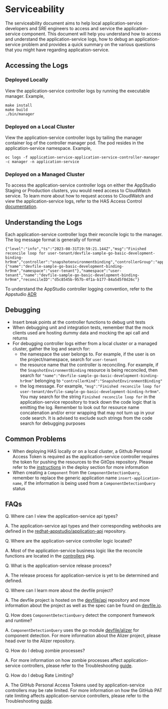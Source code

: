 # Serviceability

The serviceability document aims to help local application-service developers and SRE engineers to access and service the application-service component. This document will help you understand how to access and understand the application-service logs, how to debug an application-service problem and provides a quick summary on the various questions that you might have regarding application-service. 

## Accessing the Logs

### Deployed Locally
View the application-service controller logs by running the executable manager. Example,

```
make install
make build
./bin/manager
```

### Deployed on a Local Cluster
View the application-service controller logs by tailing the manager container log of the controller manager pod. The pod resides in the application-service namespace. Example,

```
oc logs -f application-service-application-service-controller-manager -c manager -n application-service
```

### Deployed on a Managed Cluster

To access the application-service controller logs on either the AppStudio Staging or Production clusters, you would need access to CloudWatch service. To learn more about how to request access to CloudWatch and view the application-service logs, refer to the HAS Access Control [documentation](https://docs.google.com/document/d/1cK4XGKpXBEYOKfIqSiHuuCfsfHjElxhG9lrlEozzgVE/edit#heading=h.yxk6h5uvh57d). 

## Understanding the Logs
Each application-service controller logs their reconcile logic to the manager. The log message format is generally of format 

```
{"level":"info","ts":"2023-08-31T19:59:21.144Z","msg":"Finished reconcile loop for user-tenant/devfile-sample-go-basic-development-binding-hr9nm","controller":"snapshotenvironmentbinding","controllerGroup":"appstudio.redhat.com","controllerKind":"SnapshotEnvironmentBinding","SnapshotEnvironmentBinding":{"name":"devfile-sample-go-basic-development-binding-hr9nm","namespace":"user-tenant"},"namespace":"user-tenant","name":"devfile-sample-go-basic-development-binding-hr9nm","reconcileID":"d5c8545b-957b-4f1a-b177-84a5d5f0d26c"}
```

To understand the AppStudio controller logging convention, refer to the Appstudio [ADR](https://github.com/redhat-appstudio/book/blob/main/ADR/0006-log-conventions.md)

## Debugging

- Insert break points at the controller functions to debug unit tests
- When debugging unit and integration tests, remember that the mock clients used are hosting dummy data and mocking the api call and returns
- For debugging controller logs either from a local cluster or a managed cluster, gather the log and search for:
  - the namespace the user belongs to. For example, if the user is on the project/namespace, search for `user-tenant`
  - the resource name that the controller is reconciling. For example, if the `SnapshotEnvironmentBinding` resource is being reconciled, then search for `"name":"devfile-sample-go-basic-development-binding-hr9nm"` belonging to `"controllerKind":"SnapshotEnvironmentBinding"`
  - the log message. For example, `"msg":"Finished reconcile loop for user-tenant/devfile-sample-go-basic-development-binding-hr9nm"`. You may search for the string `Finished reconcile loop for` in the application-service repository to track down the code logic that is emitting the log. Remember to look out for resource name concatenation and/or error wrapping that may not turn up in your code search. It is advised to exclude such strings from the code search for debugging purposes

## Common Problems
- When deploying HAS locally or on a local cluster, a Github Personal Access Token is required as the application-service controller requires the token for pushing the resources to the GitOps repository. Please refer to the [instructions](../docs/deploy.md#creating-a-github-secret-for-application-service) in the deploy section for more information
- When creating a `Component` from the `ComponentDetectionQuery`, remember to replace the generic application name `insert-application-name`, if the information is being used from a `ComponentDetectionQuery` status

## FAQs
Q. Where can I view the application-service api types?

A. The application-service api types and their corresponding webhooks are defined in the [redhat-appstudio/application-api](https://github.com/redhat-appstudio/application-api) repository.

Q. Where are the application-service controller logic located?

A. Most of the application-service business logic like the reconcile functions are located in the [controllers](https://github.com/redhat-appstudio/application-service/tree/main/controllers) pkg.

Q. What is the application-service release process?

A. The release process for application-service is yet to be determined and defined.

Q. Where can I learn more about the devfile project?

A. The devfile project is hosted on the [devfile/api](https://github.com/devfile/api) repository and more information about the project as well as the spec can be found on [devfile.io](https://devfile.io/).

Q. How does `ComponentDetectionQuery` detect the component framework and runtime?

A. `ComponentDetectionQuery` uses the go module [devfile/alizer](https://github.com/devfile/alizer) for component detection. For more information about the Alizer project, please head over to the Alizer repository.

Q. How do I debug zombie processes?

A. For more information on how zombie processes affect application-service controllers, please refer to the Troubleshooting [guide](https://docs.google.com/document/d/1yCFkFslhbdd8M_RarRhZcgx6gm9nr2JwDObxNtl4H-U/edit#heading=h.4brqv3sh6lq9).

Q. How do I debug Rate Limiting?

A. The GitHub Personal Access Tokens used by application-service controllers may be rate limited. For more information on how the GitHub PAT rate limiting affects application-service controllers, please refer to the Troubleshooting [guide](https://docs.google.com/document/d/1yCFkFslhbdd8M_RarRhZcgx6gm9nr2JwDObxNtl4H-U/edit#heading=h.3xnfno3qm3if).
